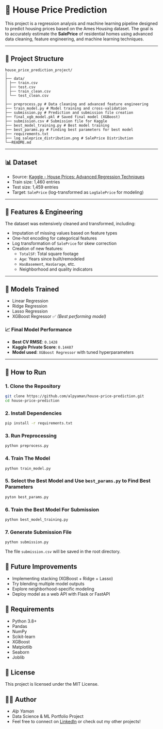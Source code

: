 # 🏡 House Price Prediction

This project is a regression analysis and machine learning pipeline designed to predict housing prices based on the Ames Housing dataset. The goal is to accurately estimate the **SalePrice** of residential homes using advanced data cleaning, feature engineering, and machine learning techniques.

---

## 📁 Project Structure
```
house_price_prediction_project/
│
├── data/
│ ├── train.csv
│ ├── test.csv
│ ├── train_clean.csv
│ └── test_clean.csv
│
├── preprocess.py # Data cleaning and advanced feature engineering
├── train_model.py # Model training and cross-validation
├── submission.py # Prediction and submission file creation
├── final_xgb_model.pkl # Saved final model (XGBoost)
├── submission.csv # Submission file for Kaggle
├── best_model_training.py # Best model training
├── best_params.py # Finding best parameters for best model
├── requirements.txt
├── log_saleprice_distribution.png # SalePrice Distribution
└──README.md
```

---

## 📊 Dataset

- Source: [Kaggle - House Prices: Advanced Regression Techniques](https://www.kaggle.com/competitions/house-prices-advanced-regression-techniques/)
- Train size: 1,460 entries
- Test size: 1,459 entries
- Target: `SalePrice` (log-transformed as `LogSalePrice` for modeling)

---

## 🔧 Features & Engineering

The dataset was extensively cleaned and transformed, including:

- Imputation of missing values based on feature types
- One-hot encoding for categorical features
- Log transformation of `SalePrice` for skew correction
- Creation of new features:
  - `TotalSF`: Total square footage
  - `Age`: Years since built/remodeled
  - `HasBasement`, `HasGarage`, etc.
  - Neighborhood and quality indicators

---

## 🧠 Models Trained

- Linear Regression
- Ridge Regression
- Lasso Regression
- XGBoost Regressor ✅ *(Best performing model)*

### 📈 Final Model Performance

- **Best CV RMSE**: `0.1428`  
- **Kaggle Private Score**: `0.14487`  
- **Model used**: `XGBoost Regressor` with tuned hyperparameters

---

## 🏁 How to Run

### 1. Clone the Repository

```bash
git clone https://github.com/alpyaman/house-price-prediction.git
cd house-price-prediction
```
### 2. Install Dependencies
```bash
pip install -r requirements.txt
```

### 3. Run Preprocessing
```bash
python preprocess.py
```

### 4. Train The Model
```bash
python train_model.py
```
### 5. Select the Best Model and Use `best_params.py` to Find Best Parameters
```bash
pyton best_params.py
```
### 6. Train the Best Model For Submission
```bash
python best_model_training.py
```
### 7. Generate Submission File
```bash
python submission.py
```
The file `submission.csv` will be saved in the root directory.

## 🧪 Future Improvements
- Implementing stacking (XGBoost + Ridge + Lasso)
- Try blending multiple model outputs
- Explore neighborhood-specific modeling
- Deploy model as a web API with Flask or FastAPI

## 📌 Requirements
- Python 3.8+
- Pandas
- NumPy
- Scikit-learn
- XGBoost
- Matplotlib
- Seaborn
- Joblib

## 📜 License
This project is licensed under the MIT License.

## 🙋‍♂️ Author
- *Alp Yaman*
- Data Science & ML Portfolio Project
- Feel free to connect on [Linkedln](linkedin.com/in/alp-yaman-75a901174/) or check out my other projects!
